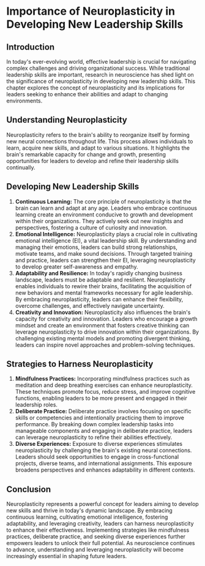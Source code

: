 # Importance of Neuroplasticity in Developing New Leadership Skills

## Introduction

In today's ever-evolving world, effective leadership is crucial for navigating complex challenges and driving organizational success. While traditional leadership skills are important, research in neuroscience has shed light on the significance of neuroplasticity in developing new leadership skills. This chapter explores the concept of neuroplasticity and its implications for leaders seeking to enhance their abilities and adapt to changing environments.

## Understanding Neuroplasticity

Neuroplasticity refers to the brain's ability to reorganize itself by forming new neural connections throughout life. This process allows individuals to learn, acquire new skills, and adapt to various situations. It highlights the brain's remarkable capacity for change and growth, presenting opportunities for leaders to develop and refine their leadership skills continually.

## Developing New Leadership Skills

1. **Continuous Learning:** The core principle of neuroplasticity is that the brain can learn and adapt at any age. Leaders who embrace continuous learning create an environment conducive to growth and development within their organizations. They actively seek out new insights and perspectives, fostering a culture of curiosity and innovation.
2. **Emotional Intelligence:** Neuroplasticity plays a crucial role in cultivating emotional intelligence (EI), a vital leadership skill. By understanding and managing their emotions, leaders can build strong relationships, motivate teams, and make sound decisions. Through targeted training and practice, leaders can strengthen their EI, leveraging neuroplasticity to develop greater self-awareness and empathy.
3. **Adaptability and Resilience:** In today's rapidly changing business landscape, leaders must be adaptable and resilient. Neuroplasticity enables individuals to rewire their brains, facilitating the acquisition of new behaviors and mental frameworks necessary for agile leadership. By embracing neuroplasticity, leaders can enhance their flexibility, overcome challenges, and effectively navigate uncertainty.
4. **Creativity and Innovation:** Neuroplasticity also influences the brain's capacity for creativity and innovation. Leaders who encourage a growth mindset and create an environment that fosters creative thinking can leverage neuroplasticity to drive innovation within their organizations. By challenging existing mental models and promoting divergent thinking, leaders can inspire novel approaches and problem-solving techniques.

## Strategies to Harness Neuroplasticity

1. **Mindfulness Practices:** Incorporating mindfulness practices such as meditation and deep breathing exercises can enhance neuroplasticity. These techniques promote focus, reduce stress, and improve cognitive functions, enabling leaders to be more present and engaged in their leadership roles.
2. **Deliberate Practice:** Deliberate practice involves focusing on specific skills or competencies and intentionally practicing them to improve performance. By breaking down complex leadership tasks into manageable components and engaging in deliberate practice, leaders can leverage neuroplasticity to refine their abilities effectively.
3. **Diverse Experiences:** Exposure to diverse experiences stimulates neuroplasticity by challenging the brain's existing neural connections. Leaders should seek opportunities to engage in cross-functional projects, diverse teams, and international assignments. This exposure broadens perspectives and enhances adaptability in different contexts.

## Conclusion

Neuroplasticity represents a powerful concept for leaders aiming to develop new skills and thrive in today's dynamic landscape. By embracing continuous learning, cultivating emotional intelligence, fostering adaptability, and leveraging creativity, leaders can harness neuroplasticity to enhance their effectiveness. Implementing strategies like mindfulness practices, deliberate practice, and seeking diverse experiences further empowers leaders to unlock their full potential. As neuroscience continues to advance, understanding and leveraging neuroplasticity will become increasingly essential in shaping future leaders.
